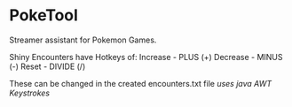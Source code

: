 # PokeTool
Streamer assistant for Pokemon Games.

Shiny Encounters have Hotkeys of:
Increase - PLUS   (+)
Decrease - MINUS  (-)
Reset    - DIVIDE (/)

These can be changed in the created encounters.txt file
*uses java AWT Keystrokes*
